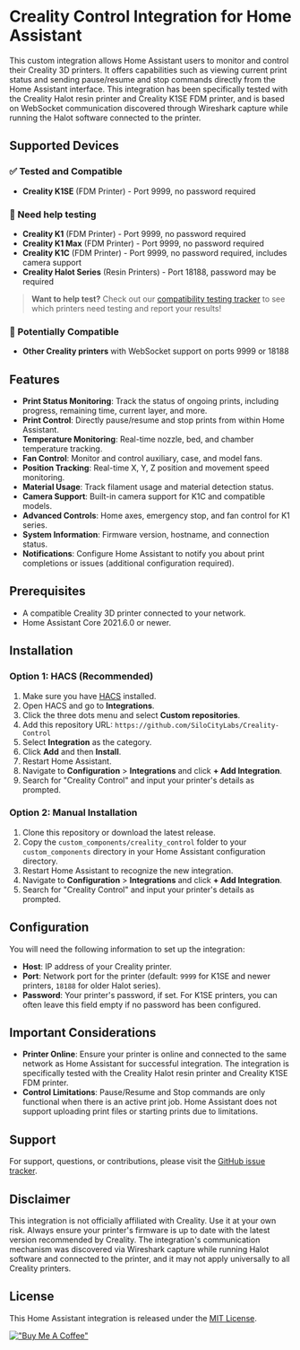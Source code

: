 # Creality Control Integration for Home Assistant

This custom integration allows Home Assistant users to monitor and control their Creality 3D printers. It offers capabilities such as viewing current print status and sending pause/resume and stop commands directly from the Home Assistant interface. This integration has been specifically tested with the Creality Halot resin printer and Creality K1SE FDM printer, and is based on WebSocket communication discovered through Wireshark capture while running the Halot software connected to the printer.

## Supported Devices

### ✅ Tested and Compatible
- **Creality K1SE** (FDM Printer) - Port 9999, no password required

### 🤔 Need help testing
- **Creality K1** (FDM Printer) - Port 9999, no password required  
- **Creality K1 Max** (FDM Printer) - Port 9999, no password required
- **Creality K1C** (FDM Printer) - Port 9999, no password required, includes camera support
- **Creality Halot Series** (Resin Printers) - Port 18188, password may be required

> **Want to help test?** Check out our [compatibility testing tracker](https://github.com/SiloCityLabs/Creality-Control/issues) to see which printers need testing and report your results!

### 🔧 Potentially Compatible
- **Other Creality printers** with WebSocket support on ports 9999 or 18188

## Features

- **Print Status Monitoring**: Track the status of ongoing prints, including progress, remaining time, current layer, and more.
- **Print Control**: Directly pause/resume and stop prints from within Home Assistant.
- **Temperature Monitoring**: Real-time nozzle, bed, and chamber temperature tracking.
- **Fan Control**: Monitor and control auxiliary, case, and model fans.
- **Position Tracking**: Real-time X, Y, Z position and movement speed monitoring.
- **Material Usage**: Track filament usage and material detection status.
- **Camera Support**: Built-in camera support for K1C and compatible models.
- **Advanced Controls**: Home axes, emergency stop, and fan control for K1 series.
- **System Information**: Firmware version, hostname, and connection status.
- **Notifications**: Configure Home Assistant to notify you about print completions or issues (additional configuration required).

## Prerequisites

- A compatible Creality 3D printer connected to your network.
- Home Assistant Core 2021.6.0 or newer.

## Installation

### Option 1: HACS (Recommended)

1. Make sure you have [HACS](https://hacs.xyz/) installed.
2. Open HACS and go to **Integrations**.
3. Click the three dots menu and select **Custom repositories**.
4. Add this repository URL: `https://github.com/SiloCityLabs/Creality-Control`
5. Select **Integration** as the category.
6. Click **Add** and then **Install**.
7. Restart Home Assistant.
8. Navigate to **Configuration** > **Integrations** and click **+ Add Integration**.
9. Search for "Creality Control" and input your printer's details as prompted.

### Option 2: Manual Installation

1. Clone this repository or download the latest release.
2. Copy the `custom_components/creality_control` folder to your `custom_components` directory in your Home Assistant configuration directory.
3. Restart Home Assistant to recognize the new integration.
4. Navigate to **Configuration** > **Integrations** and click **+ Add Integration**.
5. Search for "Creality Control" and input your printer's details as prompted.

## Configuration

You will need the following information to set up the integration:

- **Host**: IP address of your Creality printer.
- **Port**: Network port for the printer (default: `9999` for K1SE and newer printers, `18188` for older Halot series).
- **Password**: Your printer's password, if set. For K1SE printers, you can often leave this field empty if no password has been configured.

## Important Considerations

- **Printer Online**: Ensure your printer is online and connected to the same network as Home Assistant for successful integration. The integration is specifically tested with the Creality Halot resin printer and Creality K1SE FDM printer.
- **Control Limitations**: Pause/Resume and Stop commands are only functional when there is an active print job. Home Assistant does not support uploading print files or starting prints due to limitations.

## Support

For support, questions, or contributions, please visit the [GitHub issue tracker](https://github.com/SiloCityLabs/Creality-Control/issues).

## Disclaimer

This integration is not officially affiliated with Creality. Use it at your own risk. Always ensure your printer's firmware is up to date with the latest version recommended by Creality. The integration's communication mechanism was discovered via Wireshark capture while running Halot software and connected to the printer, and it may not apply universally to all Creality printers.

## License

This Home Assistant integration is released under the [MIT License](LICENSE).

[!["Buy Me A Coffee"](https://www.buymeacoffee.com/assets/img/custom_images/orange_img.png)](https://paypal.me/ldrrp)
